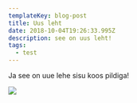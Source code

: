 ```yaml
---
templateKey: blog-post
title: Uus leht
date: 2018-10-04T19:26:33.995Z
description: see on uus leht!
tags:
  - test
---
```

Ja see on uue lehe sisu koos pildiga!

![](/img/sorting_methods.png)
